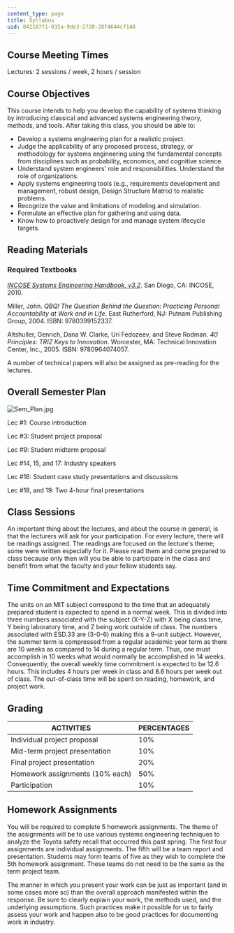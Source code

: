 ```yaml
---
content_type: page
title: Syllabus
uid: 842187f1-035a-9de3-2720-28f4644cf148
---
```


Course Meeting Times
--------------------

Lectures: 2 sessions / week, 2 hours / session

Course Objectives
-----------------

This course intends to help you develop the capability of systems thinking by introducing classical and advanced systems engineering theory, methods, and tools. After taking this class, you should be able to:

*   Develop a systems engineering plan for a realistic project.
*   Judge the applicability of any proposed process, strategy, or methodology for systems engineering using the fundamental concepts from disciplines such as probability, economics, and cognitive science.
*   Understand system engineers' role and responsibilities. Understand the role of organizations.
*   Apply systems engineering tools (e.g., requirements development and management, robust design, Design Structure Matrix) to realistic problems.
*   Recognize the value and limitations of modeling and simulation.
*   Formulate an effective plan for gathering and using data.
*   Know how to proactively design for and manage system lifecycle targets.

Reading Materials
-----------------

### Required Textbooks

_[INCOSE Systems Engineering Handbook, v3.2](http://www.incose.org/ProductsPubs/incosestore.aspx)_. San Diego, CA: INCOSE, 2010.

Miller, John. _QBQ! The Question Behind the Question: Practicing Personal Accountability at Work and in Life_. East Rutherford, NJ: Putnam Publishing Group, 2004. ISBN: 9780399152337.

Altshuller, Genrich, Dana W. Clarke, Uri Fedozeev, and Steve Rodman. _40 Principles: TRIZ Keys to Innovation_. Worcester, MA: Technical Innovation Center, Inc., 2005. ISBN: 9780964074057.

A number of technical papers will also be assigned as pre-reading for the lectures.

Overall Semester Plan
---------------------

![Sem_Plan.jpg](/courses/engineering-systems-division/esd-33-systems-engineering-summer-2010/syllabus/Sem_Plan.jpg)

Lec #1: Course introduction

Lec #3: Student project proposal

Lec #9: Student midterm proposal

Lec #14, 15, and 17: Industry speakers

Lec #16: Student case study presentations and discussions

Lec #18, and 19: Two 4-hour final presentations

Class Sessions
--------------

An important thing about the lectures, and about the course in general, is that the lecturers will ask for your participation. For every lecture, there will be readings assigned. The readings are focused on the lecture's theme; some were written especially for it. Please read them and come prepared to class because only then will you be able to participate in the class and benefit from what the faculty and your fellow students say.

Time Commitment and Expectations
--------------------------------

The units on an MIT subject correspond to the time that an adequately prepared student is expected to spend in a normal week. This is divided into three numbers associated with the subject (X-Y-Z) with X being class time, Y being laboratory time, and Z being work outside of class. The numbers associated with ESD.33 are (3-0-6) making this a 9-unit subject. However, the summer term is compressed from a regular academic year term as there are 10 weeks as compared to 14 during a regular term. Thus, one must accomplish in 10 weeks what would normally be accomplished in 14 weeks. Consequently, the overall weekly time commitment is expected to be 12.6 hours. This includes 4 hours per week in class and 8.6 hours per week out of class. The out-of-class time will be spent on reading, homework, and project work.

Grading
-------

| ACTIVITIES | PERCENTAGES |
| --- | --- |
| Individual project proposal | 10% |
| Mid-term project presentation | 10% |
| Final project presentation | 20% |
| Homework assignments (10% each) | 50% |
| Participation | 10% 

Homework Assignments
--------------------

You will be required to complete 5 homework assignments. The theme of the assignments will be to use various systems engineering techniques to analyze the Toyota safety recall that occurred this past spring. The first four assignments are individual assignments. The fifth will be a team report and presentation. Students may form teams of five as they wish to complete the 5th homework assignment. These teams do not need to be the same as the term project team.

The manner in which you present your work can be just as important (and in some cases more so) than the overall approach manifested within the response. Be sure to clearly explain your work, the methods used, and the underlying assumptions. Such practices make it possible for us to fairly assess your work and happen also to be good practices for documenting work in industry.